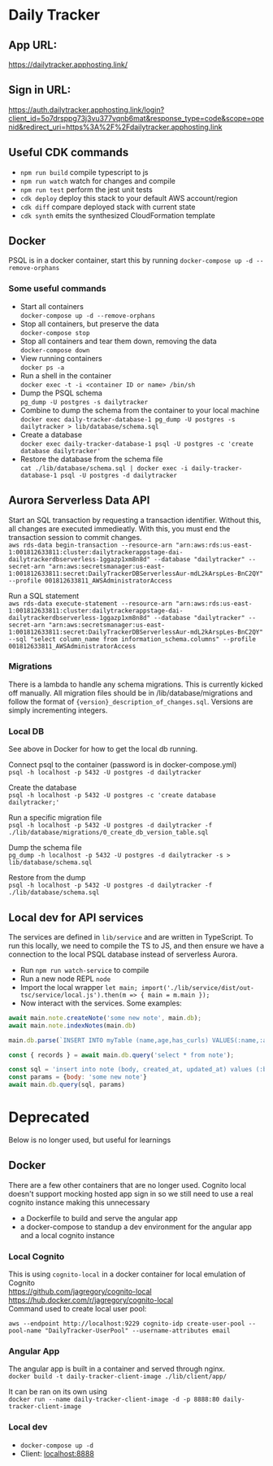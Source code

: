 # Daily Tracker

## App URL:
https://dailytracker.apphosting.link/

## Sign in URL:
https://auth.dailytracker.apphosting.link/login?client_id=5o7drsppg73j3vu377vqnb6mat&response_type=code&scope=openid&redirect_uri=https%3A%2F%2Fdailytracker.apphosting.link

## Useful CDK commands

* `npm run build`   compile typescript to js
* `npm run watch`   watch for changes and compile
* `npm run test`    perform the jest unit tests
* `cdk deploy`      deploy this stack to your default AWS account/region
* `cdk diff`        compare deployed stack with current state
* `cdk synth`       emits the synthesized CloudFormation template

## Docker
PSQL is in a docker container, start this by running `docker-compose up -d --remove-orphans`  

### Some useful commands
- Start all containers  
`docker-compose up -d --remove-orphans`
- Stop all containers, but preserve the data  
`docker-compose stop`  
- Stop all containers and tear them down, removing the data  
`docker-compose down`  
- View running containers  
`docker ps -a`  
- Run a shell in the container  
`docker exec -t -i <container ID or name> /bin/sh`  
- Dump the PSQL schema  
`pg_dump -U postgres -s dailytracker`  
- Combine to dump the schema from the container to your local machine  
`docker exec daily-tracker-database-1 pg_dump -U postgres -s dailytracker > lib/database/schema.sql` 
- Create a database  
`docker exec daily-tracker-database-1 psql -U postgres -c 'create database dailytracker'`   
- Restore the database from the schema file  
`cat ./lib/database/schema.sql | docker exec -i daily-tracker-database-1 psql -U postgres -d dailytracker`  

## Aurora Serverless Data API
Start an SQL transaction by requesting a transaction identifier. Without this, all changes are executed immedieatly. With this, you must end the transaction session to commit changes.  
`aws rds-data begin-transaction --resource-arn "arn:aws:rds:us-east-1:001812633811:cluster:dailytrackerappstage-dai-dailytrackerdbserverless-1ggazp1xm8n8d" --database "dailytracker" --secret-arn "arn:aws:secretsmanager:us-east-1:001812633811:secret:DailyTrackerDBServerlessAur-mdL2kArspLes-BnC2QY" --profile 001812633811_AWSAdministratorAccess`

Run a SQL statement  
`aws rds-data execute-statement --resource-arn "arn:aws:rds:us-east-1:001812633811:cluster:dailytrackerappstage-dai-dailytrackerdbserverless-1ggazp1xm8n8d" --database "dailytracker" --secret-arn "arn:aws:secretsmanager:us-east-1:001812633811:secret:DailyTrackerDBServerlessAur-mdL2kArspLes-BnC2QY" --sql "select column_name from information_schema.columns" --profile 001812633811_AWSAdministratorAccess`

### Migrations
There is a lambda to handle any schema migrations. This is currently kicked off manually. All migration files should be in /lib/database/migrations and follow the format of `{version}_description_of_changes.sql`. Versions are simply incrementing integers.  

### Local DB
See above in Docker for how to get the local db running.  

Connect psql to the container (password is in docker-compose.yml)  
`psql -h localhost -p 5432 -U postgres -d dailytracker`

Create the database  
`psql -h localhost -p 5432 -U postgres -c 'create database dailytracker;'`

Run a specific migration file  
`psql -h localhost -p 5432 -U postgres -d dailytracker -f ./lib/database/migrations/0_create_db_version_table.sql`

Dump the schema file  
`pg_dump -h localhost -p 5432 -U postgres -d dailytracker -s > lib/database/schema.sql`

Restore from the dump  
`psql -h localhost -p 5432 -U postgres -d dailytracker -f ./lib/database/schema.sql`

## Local dev for API services
The services are defined in `lib/service` and are written in TypeScript. To run this locally, we need to compile the TS to JS, and then ensure we have a connection to the local PSQL database instead of serverless Aurora.  
- Run `npm run watch-service` to compile
- Run a new node REPL `node`
- Import the local wrapper `let main; import('./lib/service/dist/out-tsc/service/local.js').then(m => { main = m.main });`
- Now interact with the services. Some examples:  
```js
await main.note.createNote('some new note', main.db);
await main.note.indexNotes(main.db)

main.db.parse(`INSERT INTO myTable (name,age,has_curls) VALUES(:name,:age,:curls)`, { name: 'Greg',   age: 18,  curls: false })

const { records } = await main.db.query('select * from note');

const sql = 'insert into note (body, created_at, updated_at) values (:body, current_timestamp, current_timestamp)'
const params = {body: 'some new note'}
await main.db.query(sql, params)
```

# Deprecated
Below is no longer used, but useful for learnings  

## Docker
There are a few other containers that are no longer used. Cognito local doesn't support mocking hosted app sign in so we still need to use a real cognito instance making this unnecessary
* a Dockerfile to build and serve the angular app 
* a docker-compose to standup a dev environment for the angular app and a local cognito instance

### Local Cognito
This is using `cognito-local` in a docker container for local emulation of Cognito  
https://github.com/jagregory/cognito-local  
https://hub.docker.com/r/jagregory/cognito-local  
Command used to create local user pool:
```
aws --endpoint http://localhost:9229 cognito-idp create-user-pool --pool-name "DailyTracker-UserPool" --username-attributes email
```

### Angular App
The angular app is built in a container and served through nginx.  
`docker build -t daily-tracker-client-image ./lib/client/app/`  

It can be ran on its own using  
`docker run --name daily-tracker-client-image -d -p 8888:80 daily-tracker-client-image`  

### Local dev
* `docker-compose up -d`
* Client: [localhost:8888](http://localhost:8888)
